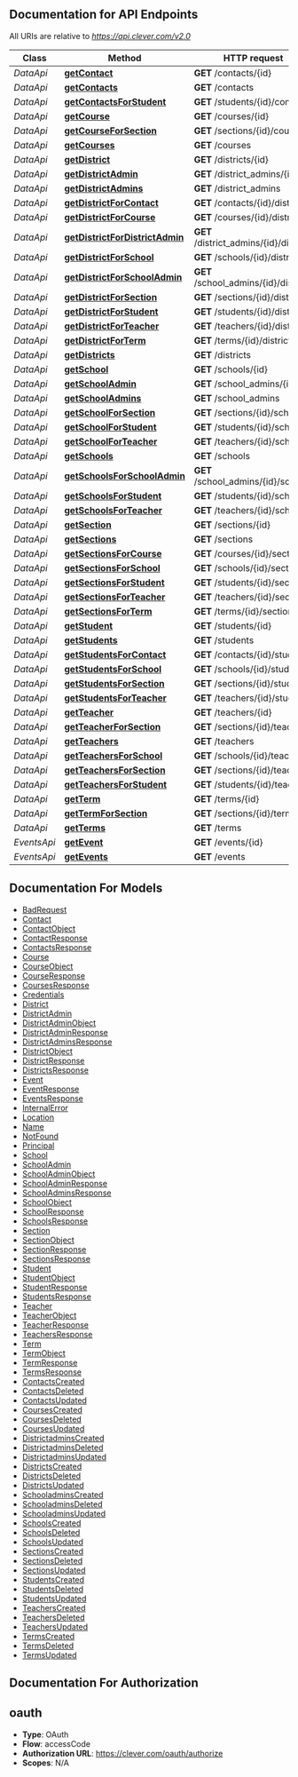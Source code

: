## Documentation for API Endpoints

All URIs are relative to *https://api.clever.com/v2.0*

Class | Method | HTTP request | Description
------------ | ------------- | ------------- | -------------
*DataApi* | [**getContact**](Api/DataApi.md#getcontact) | **GET** /contacts/{id} | 
*DataApi* | [**getContacts**](Api/DataApi.md#getcontacts) | **GET** /contacts | 
*DataApi* | [**getContactsForStudent**](Api/DataApi.md#getcontactsforstudent) | **GET** /students/{id}/contacts | 
*DataApi* | [**getCourse**](Api/DataApi.md#getcourse) | **GET** /courses/{id} | 
*DataApi* | [**getCourseForSection**](Api/DataApi.md#getcourseforsection) | **GET** /sections/{id}/course | 
*DataApi* | [**getCourses**](Api/DataApi.md#getcourses) | **GET** /courses | 
*DataApi* | [**getDistrict**](Api/DataApi.md#getdistrict) | **GET** /districts/{id} | 
*DataApi* | [**getDistrictAdmin**](Api/DataApi.md#getdistrictadmin) | **GET** /district_admins/{id} | 
*DataApi* | [**getDistrictAdmins**](Api/DataApi.md#getdistrictadmins) | **GET** /district_admins | 
*DataApi* | [**getDistrictForContact**](Api/DataApi.md#getdistrictforcontact) | **GET** /contacts/{id}/district | 
*DataApi* | [**getDistrictForCourse**](Api/DataApi.md#getdistrictforcourse) | **GET** /courses/{id}/district | 
*DataApi* | [**getDistrictForDistrictAdmin**](Api/DataApi.md#getdistrictfordistrictadmin) | **GET** /district_admins/{id}/district | 
*DataApi* | [**getDistrictForSchool**](Api/DataApi.md#getdistrictforschool) | **GET** /schools/{id}/district | 
*DataApi* | [**getDistrictForSchoolAdmin**](Api/DataApi.md#getdistrictforschooladmin) | **GET** /school_admins/{id}/district | 
*DataApi* | [**getDistrictForSection**](Api/DataApi.md#getdistrictforsection) | **GET** /sections/{id}/district | 
*DataApi* | [**getDistrictForStudent**](Api/DataApi.md#getdistrictforstudent) | **GET** /students/{id}/district | 
*DataApi* | [**getDistrictForTeacher**](Api/DataApi.md#getdistrictforteacher) | **GET** /teachers/{id}/district | 
*DataApi* | [**getDistrictForTerm**](Api/DataApi.md#getdistrictforterm) | **GET** /terms/{id}/district | 
*DataApi* | [**getDistricts**](Api/DataApi.md#getdistricts) | **GET** /districts | 
*DataApi* | [**getSchool**](Api/DataApi.md#getschool) | **GET** /schools/{id} | 
*DataApi* | [**getSchoolAdmin**](Api/DataApi.md#getschooladmin) | **GET** /school_admins/{id} | 
*DataApi* | [**getSchoolAdmins**](Api/DataApi.md#getschooladmins) | **GET** /school_admins | 
*DataApi* | [**getSchoolForSection**](Api/DataApi.md#getschoolforsection) | **GET** /sections/{id}/school | 
*DataApi* | [**getSchoolForStudent**](Api/DataApi.md#getschoolforstudent) | **GET** /students/{id}/school | 
*DataApi* | [**getSchoolForTeacher**](Api/DataApi.md#getschoolforteacher) | **GET** /teachers/{id}/school | 
*DataApi* | [**getSchools**](Api/DataApi.md#getschools) | **GET** /schools | 
*DataApi* | [**getSchoolsForSchoolAdmin**](Api/DataApi.md#getschoolsforschooladmin) | **GET** /school_admins/{id}/schools | 
*DataApi* | [**getSchoolsForStudent**](Api/DataApi.md#getschoolsforstudent) | **GET** /students/{id}/schools | 
*DataApi* | [**getSchoolsForTeacher**](Api/DataApi.md#getschoolsforteacher) | **GET** /teachers/{id}/schools | 
*DataApi* | [**getSection**](Api/DataApi.md#getsection) | **GET** /sections/{id} | 
*DataApi* | [**getSections**](Api/DataApi.md#getsections) | **GET** /sections | 
*DataApi* | [**getSectionsForCourse**](Api/DataApi.md#getsectionsforcourse) | **GET** /courses/{id}/sections | 
*DataApi* | [**getSectionsForSchool**](Api/DataApi.md#getsectionsforschool) | **GET** /schools/{id}/sections | 
*DataApi* | [**getSectionsForStudent**](Api/DataApi.md#getsectionsforstudent) | **GET** /students/{id}/sections | 
*DataApi* | [**getSectionsForTeacher**](Api/DataApi.md#getsectionsforteacher) | **GET** /teachers/{id}/sections | 
*DataApi* | [**getSectionsForTerm**](Api/DataApi.md#getsectionsforterm) | **GET** /terms/{id}/sections | 
*DataApi* | [**getStudent**](Api/DataApi.md#getstudent) | **GET** /students/{id} | 
*DataApi* | [**getStudents**](Api/DataApi.md#getstudents) | **GET** /students | 
*DataApi* | [**getStudentsForContact**](Api/DataApi.md#getstudentsforcontact) | **GET** /contacts/{id}/students | 
*DataApi* | [**getStudentsForSchool**](Api/DataApi.md#getstudentsforschool) | **GET** /schools/{id}/students | 
*DataApi* | [**getStudentsForSection**](Api/DataApi.md#getstudentsforsection) | **GET** /sections/{id}/students | 
*DataApi* | [**getStudentsForTeacher**](Api/DataApi.md#getstudentsforteacher) | **GET** /teachers/{id}/students | 
*DataApi* | [**getTeacher**](Api/DataApi.md#getteacher) | **GET** /teachers/{id} | 
*DataApi* | [**getTeacherForSection**](Api/DataApi.md#getteacherforsection) | **GET** /sections/{id}/teacher | 
*DataApi* | [**getTeachers**](Api/DataApi.md#getteachers) | **GET** /teachers | 
*DataApi* | [**getTeachersForSchool**](Api/DataApi.md#getteachersforschool) | **GET** /schools/{id}/teachers | 
*DataApi* | [**getTeachersForSection**](Api/DataApi.md#getteachersforsection) | **GET** /sections/{id}/teachers | 
*DataApi* | [**getTeachersForStudent**](Api/DataApi.md#getteachersforstudent) | **GET** /students/{id}/teachers | 
*DataApi* | [**getTerm**](Api/DataApi.md#getterm) | **GET** /terms/{id} | 
*DataApi* | [**getTermForSection**](Api/DataApi.md#gettermforsection) | **GET** /sections/{id}/term | 
*DataApi* | [**getTerms**](Api/DataApi.md#getterms) | **GET** /terms | 
*EventsApi* | [**getEvent**](Api/EventsApi.md#getevent) | **GET** /events/{id} | 
*EventsApi* | [**getEvents**](Api/EventsApi.md#getevents) | **GET** /events | 


## Documentation For Models

 - [BadRequest](Model/BadRequest.md)
 - [Contact](Model/Contact.md)
 - [ContactObject](Model/ContactObject.md)
 - [ContactResponse](Model/ContactResponse.md)
 - [ContactsResponse](Model/ContactsResponse.md)
 - [Course](Model/Course.md)
 - [CourseObject](Model/CourseObject.md)
 - [CourseResponse](Model/CourseResponse.md)
 - [CoursesResponse](Model/CoursesResponse.md)
 - [Credentials](Model/Credentials.md)
 - [District](Model/District.md)
 - [DistrictAdmin](Model/DistrictAdmin.md)
 - [DistrictAdminObject](Model/DistrictAdminObject.md)
 - [DistrictAdminResponse](Model/DistrictAdminResponse.md)
 - [DistrictAdminsResponse](Model/DistrictAdminsResponse.md)
 - [DistrictObject](Model/DistrictObject.md)
 - [DistrictResponse](Model/DistrictResponse.md)
 - [DistrictsResponse](Model/DistrictsResponse.md)
 - [Event](Model/Event.md)
 - [EventResponse](Model/EventResponse.md)
 - [EventsResponse](Model/EventsResponse.md)
 - [InternalError](Model/InternalError.md)
 - [Location](Model/Location.md)
 - [Name](Model/Name.md)
 - [NotFound](Model/NotFound.md)
 - [Principal](Model/Principal.md)
 - [School](Model/School.md)
 - [SchoolAdmin](Model/SchoolAdmin.md)
 - [SchoolAdminObject](Model/SchoolAdminObject.md)
 - [SchoolAdminResponse](Model/SchoolAdminResponse.md)
 - [SchoolAdminsResponse](Model/SchoolAdminsResponse.md)
 - [SchoolObject](Model/SchoolObject.md)
 - [SchoolResponse](Model/SchoolResponse.md)
 - [SchoolsResponse](Model/SchoolsResponse.md)
 - [Section](Model/Section.md)
 - [SectionObject](Model/SectionObject.md)
 - [SectionResponse](Model/SectionResponse.md)
 - [SectionsResponse](Model/SectionsResponse.md)
 - [Student](Model/Student.md)
 - [StudentObject](Model/StudentObject.md)
 - [StudentResponse](Model/StudentResponse.md)
 - [StudentsResponse](Model/StudentsResponse.md)
 - [Teacher](Model/Teacher.md)
 - [TeacherObject](Model/TeacherObject.md)
 - [TeacherResponse](Model/TeacherResponse.md)
 - [TeachersResponse](Model/TeachersResponse.md)
 - [Term](Model/Term.md)
 - [TermObject](Model/TermObject.md)
 - [TermResponse](Model/TermResponse.md)
 - [TermsResponse](Model/TermsResponse.md)
 - [ContactsCreated](Model/ContactsCreated.md)
 - [ContactsDeleted](Model/ContactsDeleted.md)
 - [ContactsUpdated](Model/ContactsUpdated.md)
 - [CoursesCreated](Model/CoursesCreated.md)
 - [CoursesDeleted](Model/CoursesDeleted.md)
 - [CoursesUpdated](Model/CoursesUpdated.md)
 - [DistrictadminsCreated](Model/DistrictadminsCreated.md)
 - [DistrictadminsDeleted](Model/DistrictadminsDeleted.md)
 - [DistrictadminsUpdated](Model/DistrictadminsUpdated.md)
 - [DistrictsCreated](Model/DistrictsCreated.md)
 - [DistrictsDeleted](Model/DistrictsDeleted.md)
 - [DistrictsUpdated](Model/DistrictsUpdated.md)
 - [SchooladminsCreated](Model/SchooladminsCreated.md)
 - [SchooladminsDeleted](Model/SchooladminsDeleted.md)
 - [SchooladminsUpdated](Model/SchooladminsUpdated.md)
 - [SchoolsCreated](Model/SchoolsCreated.md)
 - [SchoolsDeleted](Model/SchoolsDeleted.md)
 - [SchoolsUpdated](Model/SchoolsUpdated.md)
 - [SectionsCreated](Model/SectionsCreated.md)
 - [SectionsDeleted](Model/SectionsDeleted.md)
 - [SectionsUpdated](Model/SectionsUpdated.md)
 - [StudentsCreated](Model/StudentsCreated.md)
 - [StudentsDeleted](Model/StudentsDeleted.md)
 - [StudentsUpdated](Model/StudentsUpdated.md)
 - [TeachersCreated](Model/TeachersCreated.md)
 - [TeachersDeleted](Model/TeachersDeleted.md)
 - [TeachersUpdated](Model/TeachersUpdated.md)
 - [TermsCreated](Model/TermsCreated.md)
 - [TermsDeleted](Model/TermsDeleted.md)
 - [TermsUpdated](Model/TermsUpdated.md)


## Documentation For Authorization


## oauth

- **Type**: OAuth
- **Flow**: accessCode
- **Authorization URL**: https://clever.com/oauth/authorize
- **Scopes**: N/A






